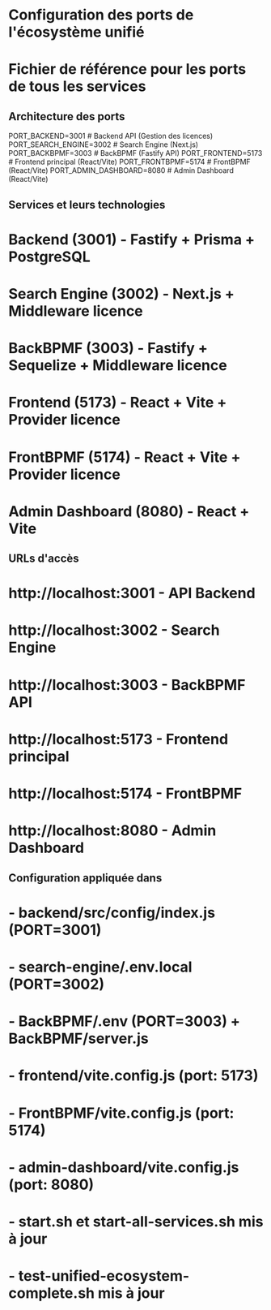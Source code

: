 # Configuration des ports de l'écosystème unifié
# Fichier de référence pour les ports de tous les services

## Architecture des ports
PORT_BACKEND=3001          # Backend API (Gestion des licences)
PORT_SEARCH_ENGINE=3002    # Search Engine (Next.js)  
PORT_BACKBPMF=3003         # BackBPMF (Fastify API)
PORT_FRONTEND=5173         # Frontend principal (React/Vite)
PORT_FRONTBPMF=5174        # FrontBPMF (React/Vite)
PORT_ADMIN_DASHBOARD=8080  # Admin Dashboard (React/Vite)

## Services et leurs technologies
# Backend (3001)          - Fastify + Prisma + PostgreSQL
# Search Engine (3002)    - Next.js + Middleware licence
# BackBPMF (3003)         - Fastify + Sequelize + Middleware licence
# Frontend (5173)         - React + Vite + Provider licence
# FrontBPMF (5174)        - React + Vite + Provider licence  
# Admin Dashboard (8080)  - React + Vite

## URLs d'accès
# http://localhost:3001 - API Backend
# http://localhost:3002 - Search Engine
# http://localhost:3003 - BackBPMF API
# http://localhost:5173 - Frontend principal
# http://localhost:5174 - FrontBPMF
# http://localhost:8080 - Admin Dashboard

## Configuration appliquée dans
# - backend/src/config/index.js (PORT=3001)
# - search-engine/.env.local (PORT=3002)
# - BackBPMF/.env (PORT=3003) + BackBPMF/server.js
# - frontend/vite.config.js (port: 5173)
# - FrontBPMF/vite.config.js (port: 5174)
# - admin-dashboard/vite.config.js (port: 8080)
# - start.sh et start-all-services.sh mis à jour
# - test-unified-ecosystem-complete.sh mis à jour
